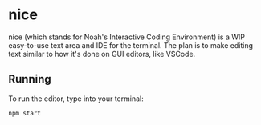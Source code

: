 # nice
nice (which stands for Noah's Interactive Coding Environment) is a WIP easy-to-use text area and IDE for the terminal. The plan is to make editing text similar to how it's done on GUI editors, like VSCode.

## Running
To run the editor, type into your terminal:

```
npm start
```